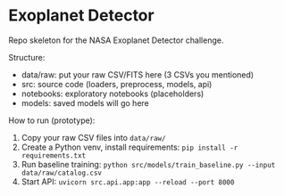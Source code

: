 # Exoplanet Detector

Repo skeleton for the NASA Exoplanet Detector challenge.

Structure:
- data/raw: put your raw CSV/FITS here (3 CSVs you mentioned)
- src: source code (loaders, preprocess, models, api)
- notebooks: exploratory notebooks (placeholders)
- models: saved models will go here

How to run (prototype):
1. Copy your raw CSV files into `data/raw/`
2. Create a Python venv, install requirements: `pip install -r requirements.txt`
3. Run baseline training: `python src/models/train_baseline.py --input data/raw/catalog.csv`
4. Start API: `uvicorn src.api.app:app --reload --port 8000`

